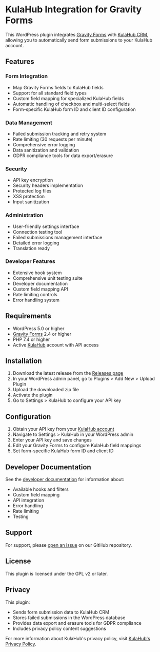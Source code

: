 # KulaHub Integration for Gravity Forms

This WordPress plugin integrates [Gravity Forms](https://www.gravityforms.com/) with [KulaHub CRM](https://kulahub.com), allowing you to automatically send form submissions to your KulaHub account.

## Features

### Form Integration
- Map Gravity Forms fields to KulaHub fields
- Support for all standard field types
- Custom field mapping for specialized KulaHub fields
- Automatic handling of checkbox and multi-select fields
- Form-specific KulaHub form ID and client ID configuration

### Data Management
- Failed submission tracking and retry system
- Rate limiting (30 requests per minute)
- Comprehensive error logging
- Data sanitization and validation
- GDPR compliance tools for data export/erasure

### Security
- API key encryption
- Security headers implementation
- Protected log files
- XSS protection
- Input sanitization

### Administration
- User-friendly settings interface
- Connection testing tool
- Failed submissions management interface
- Detailed error logging
- Translation ready

### Developer Features
- Extensive hook system
- Comprehensive unit testing suite
- Developer documentation
- Custom field mapping API
- Rate limiting controls
- Error handling system

## Requirements

- WordPress 5.0 or higher
- [Gravity Forms](https://www.gravityforms.com/) 2.4 or higher
- PHP 7.4 or higher
- Active [KulaHub](https://kulahub.com) account with API access

## Installation

1. Download the latest release from the [Releases page](https://github.com/dannypenrose/wpplugin-kulahub-gravity-forms/releases/latest)
2. In your WordPress admin panel, go to Plugins > Add New > Upload Plugin
3. Upload the downloaded zip file
4. Activate the plugin
5. Go to Settings > KulaHub to configure your API key

## Configuration

1. Obtain your API key from your [KulaHub account](https://kulahub.com)
2. Navigate to Settings > KulaHub in your WordPress admin
3. Enter your API key and save changes
4. Edit your Gravity Forms to configure KulaHub field mappings
5. Set form-specific KulaHub form ID and client ID

## Developer Documentation

See the [developer documentation](docs/developer.md) for information about:
- Available hooks and filters
- Custom field mapping
- API integration
- Error handling
- Rate limiting
- Testing

## Support

For support, please [open an issue](https://github.com/dannypenrose/wpplugin-kulahub-gravity-forms/issues) on our GitHub repository.

## License

This plugin is licensed under the GPL v2 or later.

## Privacy

This plugin:
- Sends form submission data to KulaHub CRM
- Stores failed submissions in the WordPress database
- Provides data export and erasure tools for GDPR compliance
- Includes privacy policy content suggestions

For more information about KulaHub's privacy policy, visit [KulaHub's Privacy Policy](https://kulahub.com/privacy).